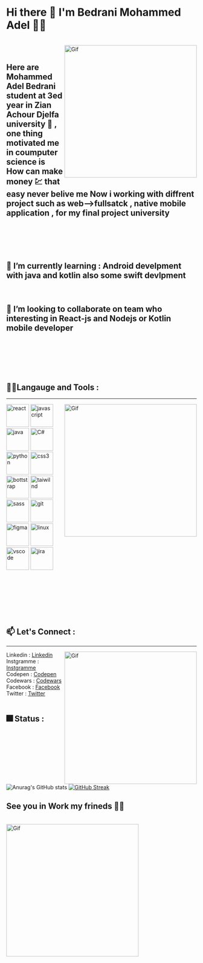 # Hi there 👋 I'm Bedrani Mohammed Adel 👨‍💻
<br/>
<img align="right" alt="Gif" src="https://media.giphy.com/media/3o6Ztl7oraKm4ZJ9mw/giphy.gif" alt="react" width="350" heigth="300" >
<br/>

## Here are Mohammed Adel Bedrani student at 3ed year in Zian Achour Djelfa university 🏫 , one thing motivated me in coumputer science is How can make money 💹 that easy never belive me Now i working with diffrent project such as web-->fullsatck , native mobile application , for my final project university 
<br/>
<br/>
<br/>
<br/>


## 🌱 I’m currently learning : Android develpment with java and kotlin also some swift devlpment 
<br/>

## 👯 I’m looking to collaborate on team who interesting in React-js and Nodejs or Kotlin mobile developer 
<br/>
<br/>
<br/>
<br/>
<br/>


## 💪💪Langauge and Tools :
<hr>
<img align="right" alt="Gif" src="https://media.giphy.com/media/XIqCQx02E1U9W/giphy.gif" alt="react" width="350" heigth="300" >
<p>
  <img src="https://cdn.jsdelivr.net/gh/devicons/devicon/icons/react/react-original.svg" alt="react" width="60" heigth="60" >
  <img src="https://cdn.jsdelivr.net/gh/devicons/devicon/icons/javascript/javascript-original.svg" alt="javascript" width="60" heigth="60" >
  <img src="https://cdn.jsdelivr.net/gh/devicons/devicon/icons/java/java-original-wordmark.svg" alt="java" width="60" heigth="60" >
  <img src="https://cdn.jsdelivr.net/gh/devicons/devicon/icons/csharp/csharp-original.svg" alt="C#" width="60" heigth="60" >
  <img src="https://cdn.jsdelivr.net/gh/devicons/devicon/icons/python/python-original.svg" alt="python" width="60" heigth="60" >
  <img src="https://cdn.jsdelivr.net/gh/devicons/devicon/icons/css3/css3-original.svg" alt="css3" width="60" heigth="60" >
  <img src="https://cdn.jsdelivr.net/gh/devicons/devicon/icons/bootstrap/bootstrap-original-wordmark.svg" alt="bottstrap" width="60" heigth="60" >
  <img src="https://cdn.jsdelivr.net/gh/devicons/devicon/icons/tailwindcss/tailwindcss-original-wordmark.svg" alt="taiwilnd" width="60" heigth="60" >
  <img src="https://cdn.jsdelivr.net/gh/devicons/devicon/icons/sass/sass-original.svg" alt="sass" width="60" heigth="60" >
  <img src="https://cdn.jsdelivr.net/gh/devicons/devicon/icons/git/git-original-wordmark.svg" alt="git" width="60" heigth="60" >
  <img src="https://cdn.jsdelivr.net/gh/devicons/devicon/icons/figma/figma-original.svg" alt="figma" width="60" heigth="60" >
  <img src="https://cdn.jsdelivr.net/gh/devicons/devicon/icons/linux/linux-original.svg" alt="linux" width="60" heigth="60" >
  <img src="https://cdn.jsdelivr.net/gh/devicons/devicon/icons/vscode/vscode-original.svg" alt="vscode" width="60" heigth="60" >
  <img src="https://cdn.jsdelivr.net/gh/devicons/devicon/icons/jira/jira-original-wordmark.svg" alt="jira" width="60" heigth="60" >
</p>
<br/>
<br/>
<br/>
<br/>
<br/>
<br/>

## 📫 Let's Connect :
<hr>
<img align="right" alt="Gif" src="https://media.giphy.com/media/l41lVsYDBC0UVQJCE/giphy.gif" alt="react" width="350" heigth="300" >
Linkedin : <a href="https://www.linkedin.com/in/bedrani-mohammed-adel-3477b9247/" target="_blank">Linkedin</a> <br/>
Instgramme : <a href="https://www.instagram.com/adel_mohammed16/" target="_blank">Instgramme</a><br/>
Codepen : <a href="https://codepen.io/Bedrani-MohammedAdel" target="_blank">Codepen</a><br/>
Codewars : <a href="https://www.codewars.com/users/Bedrani%20Mohammed%20Adel%20" target="_blank">Codewars</a><br/>
Facebook : <a href="https://www.facebook.com/profile.php?id=100013937412279" target="_blank">Facebook</a><br/>
Twitter : <a href="https://twitter.com/Youcef43069530" target="_blank">Twitter</a>
<br/>
<br/>

## 🎆 Status :
![Anurag's GitHub stats](https://github-readme-stats.vercel.app/api?username=youcefbedrani&show_icons=true&theme=radical)
[![GitHub Streak](https://streak-stats.demolab.com/?user=youcefbedrani&theme=highcontrast)](https://git.io/streak-stats)


## See you in Work my frineds 🙋‍♂️
<br/>
<img align="center" alt="Gif" src="https://media.giphy.com/media/NEvPzZ8bd1V4Y/giphy.gif" alt="react" width="350" heigth="300" >
<br/>
<!--
**youcefbedrani/youcefbedrani** is a ✨ _special_ ✨ repository because its `README.md` (this file) appears on your GitHub profile.

Here are some ideas to get you started:

- 🔭 I’m currently working on ...
- 🌱 I’m currently learning ...
- 👯 I’m looking to collaborate on ...
- 🤔 I’m looking for help with ...
- 💬 Ask me about ...
- 📫 How to reach me: ...
- 😄 Pronouns: ...
- ⚡ Fun fact: ...
-->
